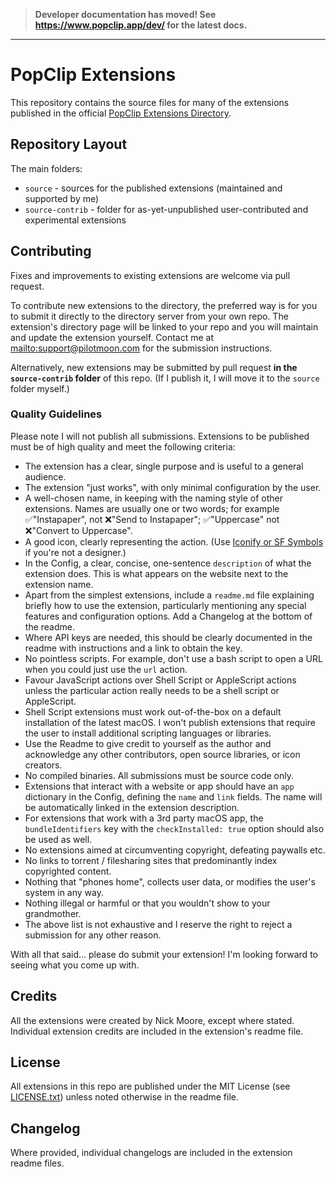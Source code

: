 <!-- markdownlint-disable MD041 -->
<!-- markdownlint-disable MD001 -->

> **Developer documentation has moved! See <https://www.popclip.app/dev/> for the latest docs.**

---

# PopClip Extensions

This repository contains the source files for many of the extensions published in the official [PopClip Extensions Directory](https://www.popclip.app/extensions/).

## Repository Layout

The main folders:

- `source` - sources for the published extensions (maintained and supported by me)
- `source-contrib` - folder for as-yet-unpublished user-contributed and experimental extensions

## Contributing

Fixes and improvements to existing extensions are welcome via pull request.

To contribute new extensions to the directory, the preferred way is for you to submit it directly to the directory server from your own repo. The extension's directory page will be linked to your repo and you will maintain and update the extension yourself. Contact me at <mailto:support@pilotmoon.com> for the submission instructions.

Alternatively, new extensions may be submitted by pull request **in the `source-contrib` folder** of this repo. (If I publish it, I will move it to the `source` folder myself.)

### Quality Guidelines

Please note I will not publish all submissions. Extensions to be published must be of high quality and meet the following criteria:

- The extension has a clear, single purpose and is useful to a general audience.
- The extension "just works", with only minimal configuration by the user.
- A well-chosen name, in keeping with the naming style of other extensions. Names are usually one or two words; for example ✅"Instapaper", not ❌"Send to Instapaper"; ✅"Uppercase" not ❌"Convert to Uppercase".
- A good icon, clearly representing the action. (Use [Iconify or SF Symbols](https://www.popclip.app/dev/icons) if you're not a designer.)
- In the Config, a clear, concise, one-sentence `description` of what the extension does. This is what appears on the website next to the extension name.
- Apart from the simplest extensions, include a `readme.md` file explaining briefly how to use the extension, particularly mentioning any special features and configuration options. Add a Changelog at the bottom of the readme.
- Where API keys are needed, this should be clearly documented in the readme with instructions and a link to obtain the key.
- No pointless scripts. For example, don't use a bash script to open a URL when you could just use the `url` action.
- Favour JavaScript actions over Shell Script or AppleScript actions unless the particular action really needs to be a shell script or AppleScript.
- Shell Script extensions must work out-of-the-box on a default installation of the latest macOS. I won't publish extensions that require the user to install additional scripting languages or libraries.
- Use the Readme to give credit to yourself as the author and acknowledge any other contributors, open source libraries, or icon creators.
- No compiled binaries. All submissions must be source code only.
- Extensions that interact with a website or app should have an `app` dictionary in the Config, defining the `name` and `link` fields. The name will be automatically linked in the extension description.
- For extensions that work with a 3rd party macOS app, the `bundleIdentifiers` key with the `checkInstalled: true` option should also be used as well.
- No extensions aimed at circumventing copyright, defeating paywalls etc.
- No links to torrent / filesharing sites that predominantly index copyrighted content.
- Nothing that "phones home", collects user data, or modifies the user's system in any way.
- Nothing illegal or harmful or that you wouldn't show to your grandmother.
- The above list is not exhaustive and I reserve the right to reject a submission for any other reason.

With all that said... please do submit your extension! I'm looking forward to seeing what you come up with.

## Credits

All the extensions were created by Nick Moore, except where stated. Individual extension credits are included in the extension's readme file.

## License

All extensions in this repo are published under the MIT License (see [LICENSE.txt](LICENSE.txt)) unless noted otherwise in the readme file.

## Changelog

Where provided, individual changelogs are included in the extension readme files.
